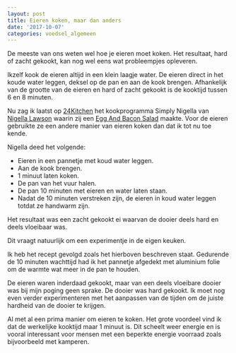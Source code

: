 ```yaml
---
layout: post
title: Eieren koken, maar dan anders
date: '2017-10-07'
categories: voedsel_algemeen
---
```


De meeste van ons weten wel hoe je eieren moet koken.
Het resultaat, hard of zacht gekookt, kan nog wel eens wat probleempjes opleveren.

Ikzelf kook de eieren altijd in een klein laagje water.
De eieren direct in het koude water leggen, deksel op de pan en aan de kook brengen.
Afhankelijk van de grootte van de eieren en hard of zacht gekookt is de kooktijd tussen 6 en 8 minuten.

Nu zag ik laatst op [24Kitchen] het kookprogramma Simply Nigella van [Nigella Lawson] waarin zij een [Egg And Bacon Salad] maakte. Voor de eieren gebruikte ze een andere manier van eieren koken dan dat ik tot nu toe kende.

Nigella deed het volgende:
* Eieren in een pannetje met koud water leggen.
* Aan de kook brengen.
* 1 minuut laten koken.
* De pan van het vuur halen.
* De pan 10 minuten met eieren en water laten staan.
* Nadat de 10 minuten verstreken zijn, de eieren in koud water leggen totdat ze handwarm zijn.

Het resultaat was een zacht gekookt ei waarvan de dooier deels hard en deels vloeibaar was.

Dit vraagt natuurlijk om een experimentje in de eigen keuken.

Ik heb het recept gevolgd zoals het hierboven beschreven staat.
Gedurende de 10 minuten wachttijd had ik het pannetje afgedekt met aluminium folie om de warmte wat meer in de pan te houden.

De eieren waren inderdaad gekookt, maar van een deels vloeibare dooier was bij mijn poging geen sprake. De dooier was hard gekookt. Ik moet nog even verder experimenteren met het aanpassen van de tijden om de juiste hardheid van de dooier te krijgen.

Al met al een prima manier om eieren te koken.
Het grote voordeel vind ik dat de werkelijke kooktijd maar 1 minuut is.
Dit scheelt weer energie en is vooral interessant voor mensen met een beperkte energie voorraad zoals bijvoorbeeld met kamperen.

[comment]: # (Bronnen gebruikt in het document)
[24Kitchen]:http://www.24kitchen.nl/
[Nigella Lawson]:https://www.nigella.com/
[Egg And Bacon Salad]:http://www.foodnetwork.com/recipes/nigella-lawson/egg-and-bacon-salad-recipe-1921974
